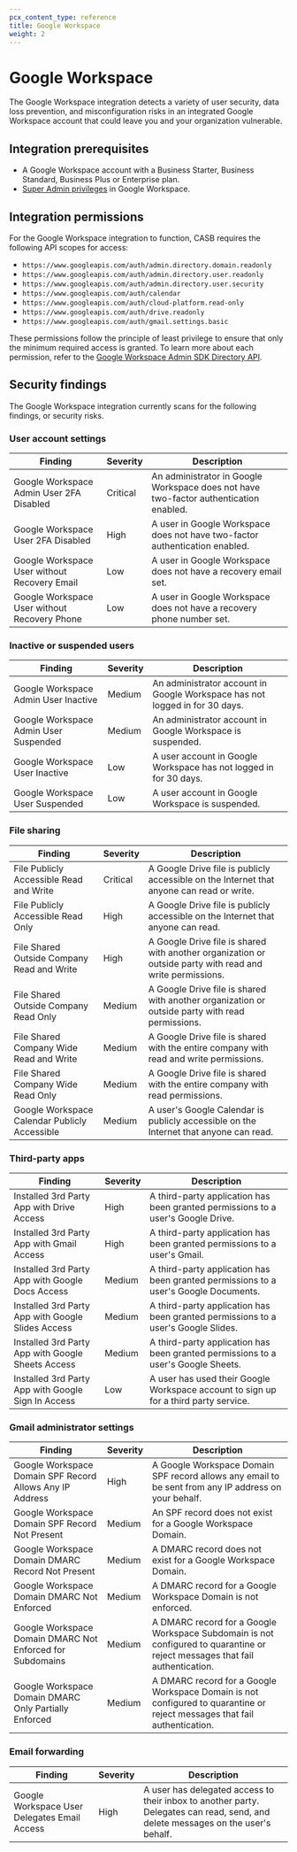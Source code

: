 ```yaml
---
pcx_content_type: reference
title: Google Workspace
weight: 2
---
```


# Google Workspace

The Google Workspace integration detects a variety of user security, data loss prevention, and misconfiguration risks in an integrated Google Workspace account that could leave you and your organization vulnerable.

## Integration prerequisites

* A Google Workspace account with a Business Starter, Business Standard, Business Plus or Enterprise plan.
* [Super Admin privileges](https://support.google.com/a/answer/2405986) in Google Workspace.

## Integration permissions

For the Google Workspace integration to function, CASB requires the following API scopes for access:

* `https://www.googleapis.com/auth/admin.directory.domain.readonly`
* `https://www.googleapis.com/auth/admin.directory.user.readonly`
* `https://www.googleapis.com/auth/admin.directory.user.security`
* `https://www.googleapis.com/auth/calendar`
* `https://www.googleapis.com/auth/cloud-platform.read-only`
* `https://www.googleapis.com/auth/drive.readonly`
* `https://www.googleapis.com/auth/gmail.settings.basic`

These permissions follow the principle of least privilege to ensure that only the minimum required access is granted. To learn more about each permission, refer to the [Google Workspace Admin SDK Directory API](https://developers.google.com/admin-sdk/directory/v1/guides/authorizing).

## Security findings

The Google Workspace integration currently scans for the following findings, or security risks.

### User account settings

| Finding                                       | Severity | Description |
|-----------------------------------------------|----------|-------------|
| Google Workspace Admin User 2FA Disabled      | Critical | An administrator in Google Workspace does not have two-factor authentication enabled. |
| Google Workspace User 2FA Disabled            | High     | A user in Google Workspace does not have two-factor authentication enabled. |
| Google Workspace User without Recovery Email  | Low      | A user in Google Workspace does not have a recovery email set. |
| Google Workspace User without Recovery Phone  | Low      | A user in Google Workspace does not have a recovery phone number set. |

### Inactive or suspended users

| Finding                               | Severity | Description |
|---------------------------------------|----------| ------------|
| Google Workspace Admin User Inactive  | Medium   | An administrator account in Google Workspace has not logged in for 30 days. |
| Google Workspace Admin User Suspended | Medium   | An administrator account in Google Workspace is suspended. |
| Google Workspace User Inactive        | Low      | A user account in Google Workspace has not logged in for 30 days.|
| Google Workspace User Suspended       | Low      | A user account in Google Workspace is suspended.|

### File sharing

| Finding                                       | Severity | Description |
|-----------------------------------------------|----------|------------ |
| File Publicly Accessible Read and Write       | Critical | A Google Drive file is publicly accessible on the Internet that anyone can read or write. |
| File Publicly Accessible Read Only            | High     | A Google Drive file is publicly accessible on the Internet that anyone can read. |
| File Shared Outside Company Read and Write    | High     | A Google Drive file is shared with another organization or outside party with read and write permissions. |
| File Shared Outside Company Read Only         | Medium   | A Google Drive file is shared with another organization or outside party with read permissions. |
| File Shared Company Wide Read and Write       | Medium   | A Google Drive file is shared with the entire company with read and write permissions. |
| File Shared Company Wide Read Only            | Medium   | A Google Drive file is shared with the entire company with read permissions. |
| Google Workspace Calendar Publicly Accessible | Medium   | A user's Google Calendar is publicly accessible on the Internet that anyone can read. |

### Third-party apps

| Finding                                            | Severity | Description |
|----------------------------------------------------|----------|------------ |
| Installed 3rd Party App with Drive Access          | High     | A third-party application has been granted permissions to a user's Google Drive. |
| Installed 3rd Party App with Gmail Access          | High     | A third-party application has been granted permissions to a user's Gmail. |
| Installed 3rd Party App with Google Docs Access    | Medium   | A third-party application has been granted permissions to a user's Google Documents. |
| Installed 3rd Party App with Google Slides Access  | Medium   | A third-party application has been granted permissions to a user's Google Slides. |
| Installed 3rd Party App with Google Sheets Access  | Medium   | A third-party application has been granted permissions to a user's Google Sheets. |
| Installed 3rd Party App with Google Sign In Access | Low      | A user has used their Google Workspace account to sign up for a third party service. |

### Gmail administrator settings

| Finding                                                   | Severity | Description |
|-----------------------------------------------------------|----------|------------ |
| Google Workspace Domain SPF Record Allows Any IP Address  | High     | A Google Workspace Domain SPF record allows any email to be sent from any IP address on your behalf. |
| Google Workspace Domain SPF Record Not Present            | Medium   | An SPF record does not exist for a Google Workspace Domain. |
| Google Workspace Domain DMARC Record Not Present          | Medium   | A DMARC record does not exist for a Google Workspace Domain. |
| Google Workspace Domain DMARC Not Enforced                | Medium   | A DMARC record for a Google Workspace Domain is not enforced. |
| Google Workspace Domain DMARC Not Enforced for Subdomains | Medium   | A DMARC record for a Google Workspace Subdomain is not configured to quarantine or reject messages that fail authentication.|
| Google Workspace Domain DMARC Only Partially Enforced     | Medium   | A DMARC record for a Google Workspace Domain is not configured to quarantine or reject messages that fail authentication. |

### Email forwarding

| Finding                                      | Severity | Description |
|----------------------------------------------|----------|------------ |
| Google Workspace User Delegates Email Access | High     | A user has delegated access to their inbox to another party. Delegates can read, send, and delete messages on the user's behalf. |
